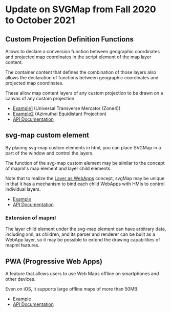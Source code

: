 # Update on SVGMap from Fall 2020 to October 2021

## Custom Projection Definition Functions

Allows to declare a conversion function between geographic coordinates and projected map coordinates in the script element of the map layer content.

The container content that defines the combination of those layers also allows the declaration of functions between geographic coordinates and projected map coordinates.

These allow map content layers of any custom projection to be drawn on a canvas of any custom projection.

* [Example1](https://www.svgmap.org/devinfo/devkddi/lvl0.1/rev16/SVGMapper_r16.3_JP4TM.html) (Universal Transverse Mercator (Zone4))
* [Example2](https://www.svgmap.org/devinfo/devkddi/lvl0.1/rev16/SVGMapper_r16.3.html) (Azimuthal Equidistant Projection)
* [API Documentation](http://www.svgmap.org/wiki/index.php?title=%E8%A7%A3%E8%AA%AC%E6%9B%B8#.E5.A4.9A.E6.A7.98.E3.81.AA.E5.9B.B3.E6.B3.95.E3.81.AE.E5.AE.9A.E7.BE.A9.E3.81.A8.E5.88.A9.E7.94.A8) 

## svg-map custom element
By placing svg-map custom elements in html, you can place SVGMap in a part of the window and control the layers. 

The function of the svg-map custom element may be similar to the concept of mapml's map element and layer child elements.

Note that to realize the [Layer as WebApps](https://satakagi.github.io/mapsForWebWS2020-docs/De-centralizedWebMapping.html#propose-an-encapsulated-web-app-that-handles-layers) concept, svgMap may be unique in that it has a mechanism to bind each child WebApps with HMIs to control individual layers.


* [Example](https://www.svgmap.org/devinfo/devkddi/lvl0.1/rev16/tests/mapFrame_r4.html)
* [API Documentation](http://www.svgmap.org/wiki/index.php?title=%E8%A7%A3%E8%AA%AC%E6%9B%B8#SVGMap.E3.81.AE.E5.9F.8B.E3.82.81.E8.BE.BC.E3.81.BF)

### Extension of mapml
The layer child element under the svg-map element can have arbitrary data, including xml, as children, and its parser and renderer can be built as a WebApp layer, so it may be possible to extend the drawing capabilities of mapml features.


## PWA (Progressive Web Apps)
A feature that allows users to use Web Maps offline on smartphones and other devices.

Even on iOS, it supports large offline maps of more than 50MB.

* [Example](https://www.svgmap.org/devinfo/devkddi/lvl0.1/svgMapPWA/svgMapPWA5/)
* [API Documentation](http://www.svgmap.org/wiki/index.php?title=%E8%A7%A3%E8%AA%AC%E6%9B%B8#svgMapPWA..E3.81.A7.E5.91.BC.E3.81.B3.E5.87.BA.E3.81.9B.E3.82.8BAPI)

